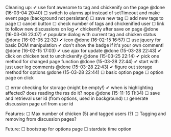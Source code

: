  Cleaning up:
 ✔ use font awesome to tag and chickenify on the page @done (16-03-04 20:40)
 ☐ switch to alarms.api instead of setTimeout and make event page (background not persistant)
 ☐ save new tag
 ☐ add new tags to page
 ☐ cancel button
 ☐ check number of tags and chickenified user
 ☐ link to follow new discussions on log
 ✔ chickenify after save on page @done (16-03-06 23:07)
 ✔ populate dialog with current tag and chicken status  @done (16-03-05 22:32)
 ✔ icon @done (16-02-15 16:57)
 ☐ use jquery for basic DOM manipulation 
 ✔ don't show the badge if it's your own comment! @done (16-02-15 17:03)
 ✔ use ajax for update @done (15-03-28 22:43)
 ✔ click on chicken text to unchickenify @done (15-03-25 22:14)
 ✔ pick one method for changed page function @done (15-03-28 22:44)
   ✔ start with just user log comments @done (15-03-28 22:43)
 ✔ figure out storage method for options @done (15-03-28 22:44)
 ☐ basic option page 
 ☐ option page on click

 ☐ error checking for storage (might be empty!)
 ✔ when is highlighting affected? does reading the rss do it?  nope @done (15-11-16 11:34)
 ☐ save and retrieval user id (from options, used in background)
 ☐ generate discussion page url from user id

Features:
 ☐ Max number of chicken (5) and tagged users (?)
 ☐ Tagging and removing from discussion pages?

Future:
 ☐ bootstrap for options page
 ☐ stardate time option
 